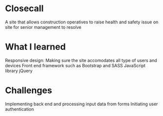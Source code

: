 # Closecall
A site that allows construction operatives to raise health and safety issue on site for senior management to resolve


# What I learned
Responsive design: Making sure the site accomodates all type of users and devices
Front end framework such as Bootstrap and SASS
JavaScript library jQuery

# Challenges

Implementing back end and processing input data from forms
Initiating user authentication

